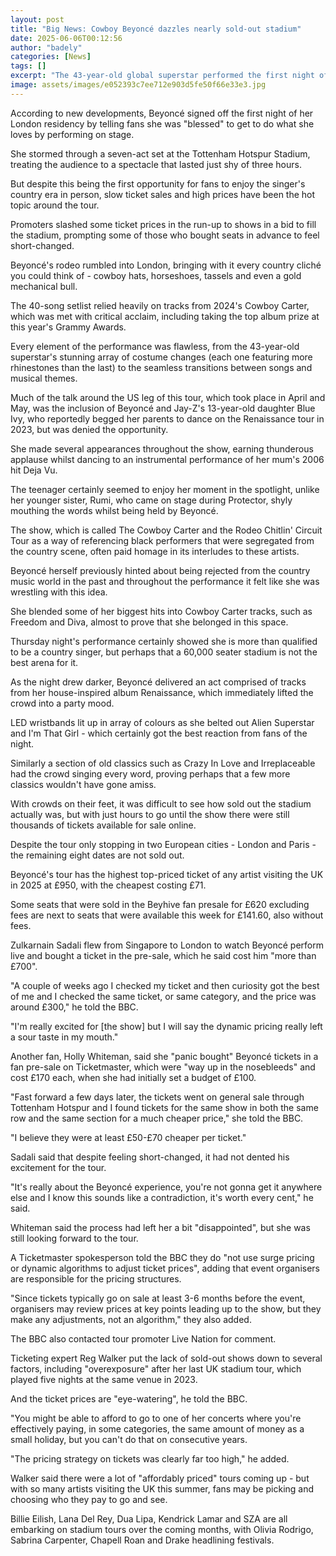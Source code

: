 ```yaml
---
layout: post
title: "Big News: Cowboy Beyoncé dazzles nearly sold-out stadium"
date: 2025-06-06T00:12:56
author: "badely"
categories: [News]
tags: []
excerpt: "The 43-year-old global superstar performed the first night of her six show residency in London."
image: assets/images/e052393c7ee712e903d5fe50f66e33e3.jpg
---
```


According to new developments, Beyoncé signed off the first night of her London residency by telling fans she was "blessed" to get to do what she loves by performing on stage.

She stormed through a seven-act set at the Tottenham Hotspur Stadium, treating the audience to a spectacle that lasted just shy of three hours.

But despite this being the first opportunity for fans to enjoy the singer's country era in person, slow ticket sales and high prices have been the hot topic around the tour.

Promoters slashed some ticket prices in the run-up to shows in a bid to fill the stadium, prompting some of those who bought seats in advance to feel short-changed.

Beyoncé's rodeo rumbled into London, bringing with it every country cliché you could think of - cowboy hats, horseshoes, tassels and even a gold mechanical bull.

The 40-song setlist relied heavily on tracks from 2024's Cowboy Carter, which was met with critical acclaim, including taking the top album prize at this year's Grammy Awards.

Every element of the performance was flawless, from the 43-year-old superstar's stunning array of costume changes (each one featuring more rhinestones than the last) to the seamless transitions between songs and musical themes.

Much of the talk around the US leg of this tour, which took place in April and May, was the inclusion of Beyoncé and Jay-Z's 13-year-old daughter Blue Ivy, who reportedly begged her parents to dance on the Renaissance tour in 2023, but was denied the opportunity.

She made several appearances throughout the show, earning thunderous applause whilst dancing to an instrumental performance of her mum's 2006 hit Deja Vu.

The teenager certainly seemed to enjoy her moment in the spotlight, unlike her younger sister, Rumi, who came on stage during Protector, shyly mouthing the words whilst being held by Beyoncé. 

The show, which is called The Cowboy Carter and the Rodeo Chitlin' Circuit Tour as a way of referencing black performers that were segregated from the country scene, often paid homage in its interludes to these artists.

Beyoncé herself previously hinted about being rejected from the country music world in the past and throughout the performance it felt like she was wrestling with this idea.

She blended some of her biggest hits into Cowboy Carter tracks, such as Freedom and Diva, almost to prove that she belonged in this space.

Thursday night's performance certainly showed she is more than qualified to be a country singer, but perhaps that a 60,000 seater stadium is not the best arena for it.

As the night drew darker, Beyoncé delivered an act comprised of tracks from her house-inspired album Renaissance, which immediately lifted the crowd into a party mood.

LED wristbands lit up in array of colours as she belted out Alien Superstar and I'm That Girl - which certainly got the best reaction from fans of the night.

Similarly a section of old classics such as Crazy In Love and Irreplaceable had the crowd singing every word, proving perhaps that a few more classics wouldn't have gone amiss.

With crowds on their feet, it was difficult to see how sold out the stadium actually was, but with just hours to go until the show there were still thousands of tickets available for sale online.

Despite the tour only stopping in two European cities - London and Paris - the remaining eight dates are not sold out.

Beyoncé's tour has the highest top-priced ticket of any artist visiting the UK in 2025 at £950, with the cheapest costing £71.

Some seats that were sold in the Beyhive fan presale for £620 excluding fees are next to seats that were available this week for £141.60, also without fees.

Zulkarnain Sadali flew from Singapore to London to watch Beyoncé perform live and bought a ticket in the pre-sale, which he said cost him "more than £700".

"A couple of weeks ago I checked my ticket and then curiosity got the best of me and I checked the same ticket, or same category, and the price was around £300," he told the BBC.

"I'm really excited for [the show] but I will say the dynamic pricing really left a sour taste in my mouth."

Another fan, Holly Whiteman, said she "panic bought" Beyoncé tickets in a fan pre-sale on Ticketmaster, which were "way up in the nosebleeds" and cost £170 each, when she had initially set a budget of £100.

"Fast forward a few days later, the tickets went on general sale through Tottenham Hotspur and I found tickets for the same show in both the same row and the same section for a much cheaper price," she told the BBC.

"I believe they were at least £50-£70 cheaper per ticket."

Sadali said that despite feeling short-changed, it had not dented his excitement for the tour.

"It's really about the Beyoncé experience, you're not gonna get it anywhere else and I know this sounds like a contradiction, it's worth every cent," he said.

Whiteman said the process had left her a bit "disappointed", but she was still looking forward to the tour.

A Ticketmaster spokesperson told the BBC they do "not use surge pricing or dynamic algorithms to adjust ticket prices", adding that event organisers are responsible for the pricing structures.

"Since tickets typically go on sale at least 3-6 months before the event, organisers may review prices at key points leading up to the show, but they make any adjustments, not an algorithm," they also added.

The BBC also contacted tour promoter Live Nation for comment.

Ticketing expert Reg Walker put the lack of sold-out shows down to several factors, including "overexposure" after her last UK stadium tour, which played five nights at the same venue in 2023.

And the ticket prices are "eye-watering", he told the BBC.

"You might be able to afford to go to one of her concerts where you're effectively paying, in some categories, the same amount of money as a small holiday, but you can't do that on consecutive years.

"The pricing strategy on tickets was clearly far too high," he added.

Walker said there were a lot of "affordably priced" tours coming up - but with so many artists visiting the UK this summer, fans may be picking and choosing who they pay to go and see.

Billie Eilish, Lana Del Rey, Dua Lipa, Kendrick Lamar and SZA are all embarking on stadium tours over the coming months, with Olivia Rodrigo, Sabrina Carpenter, Chapell Roan and Drake headlining festivals.

